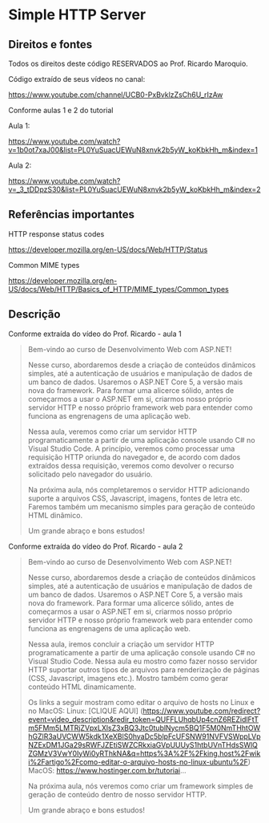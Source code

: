 # Simple HTTP Server

## Direitos e fontes

Todos os direitos deste código RESERVADOS ao Prof. Ricardo Maroquio.

Código extraído de seus vídeos no canal:

https://www.youtube.com/channel/UCB0-PxBvklzZsCh6U_rIzAw

Conforme aulas 1 e 2 do tutorial

Aula 1:

https://www.youtube.com/watch?v=1b0ot7xaJ00&list=PL0YuSuacUEWuN8xnvk2b5yW_koKbkHh_m&index=1

Aula 2:

https://www.youtube.com/watch?v=_3_tDDpzS30&list=PL0YuSuacUEWuN8xnvk2b5yW_koKbkHh_m&index=2

## Referências importantes

HTTP response status codes

https://developer.mozilla.org/en-US/docs/Web/HTTP/Status

Common MIME types

https://developer.mozilla.org/en-US/docs/Web/HTTP/Basics_of_HTTP/MIME_types/Common_types

## Descrição
Conforme extraída do vídeo do Prof. Ricardo - aula 1

>Bem-vindo ao curso de Desenvolvimento Web com ASP.NET!
>
>Nesse curso, abordaremos desde a criação de conteúdos dinâmicos simples, até a autenticação de usuários e manipulação de dados de um banco de dados. Usaremos o ASP.NET Core 5, a versão mais nova do framework. Para formar uma alicerce sólido, antes de começarmos a usar o ASP.NET em si, criarmos nosso próprio servidor HTTP e nosso próprio framework web para entender como funciona as engrenagens de uma aplicação web.
>
>Nessa aula, veremos como criar um servidor HTTP programaticamente a partir de uma aplicação console usando C# no Visual Studio Code. A princípio, veremos como processar uma requisição HTTP oriunda do navegador e, de acordo com dados extraídos dessa requisição, veremos como devolver o recurso solicitado pelo navegador do usuário.
>
>Na próxima aula, nós completaremos o servidor HTTP adicionando suporte a arquivos CSS, Javascript, imagens, fontes de letra etc. Faremos também um mecanismo simples para geração de conteúdo HTML dinâmico.
>
>Um grande abraço e bons estudos!

Conforme extraída do vídeo do Prof. Ricardo - aula 2

>Bem-vindo ao curso de Desenvolvimento Web com ASP.NET!
>
>Nesse curso, abordaremos desde a criação de conteúdos dinâmicos simples, até a autenticação de usuários e manipulação de dados de um banco de dados. Usaremos o ASP.NET Core 5, a versão mais nova do framework. Para formar uma alicerce sólido, antes de começarmos a usar o ASP.NET em si, criarmos nosso próprio servidor HTTP e nosso próprio framework web para entender como funciona as engrenagens de uma aplicação web.
>
>Nessa aula, iremos concluir a criação um servidor HTTP programaticamente a partir de uma aplicação console usando C# no Visual Studio Code. Nessa aula eu mostro como fazer nosso servidor HTTP suportar outros tipos de arquivos para renderização de páginas (CSS, Javascript, imagens etc.). Mostro também como gerar conteúdo HTML dinamicamente.
>
>Os links a seguir mostram como editar o arquivo de hosts no Linux e no MacOS:
>Linux: [CLIQUE AQUI] (https://www.youtube.com/redirect?event=video_description&redir_token=QUFFLUhqbUp4cnZ6REZidlFtTm5FMm5LMTRjZVpxLXlsZ3xBQ3Jtc0tublNycm5BQ1F5M0NmTHhtOWhGZlR3aUVCWW5kdk1XeXBlS0hyaDc5blpFcUFSNW91NVFVSWppLVpNZExDM1JGa29sRWFJZEtiSWZCRkxiaGVpUUUyS1htbUVnTHdsSWlQZGMzV3VwY0IyWi0yRThkNA&q=https%3A%2F%2Fking.host%2Fwiki%2Fartigo%2Fcomo-editar-o-arquivo-hosts-no-linux-ubuntu%2F)
>MacOS: https://www.hostinger.com.br/tutoriai...
>
>Na próxima aula, nós veremos como criar um framework simples de geração de conteúdo dentro de nosso servidor HTTP.
>
>Um grande abraço e bons estudos!

